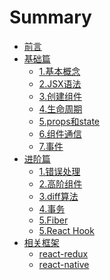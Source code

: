 # Summary

* [前言](README.md)
* [基础篇](basic.md)
    * [1.基本概念](chapter-basic/intro.md)
    * [2.JSX语法](chapter-basic/JSX.md)
    * [3.创建组件](chapter-basic/component.md)
    * [4.生命周期](chapter-basic/lifecycle.md)
    * [5.props和state](chapter-basic/props-state.md)
    * [6.组件通信](chapter-basic/communication.md)
    * [7.事件](chapter-basic/event.md)
* [进阶篇]()
    * [1.错误处理](chapter-senior/error.md)
    * [2.高阶组件](chapter-senior/hoc.md)
    * [3.diff算法](chapter-senior/diff.md)
    * [4.事务](chapter-senior/transaction.md)
    * [5.Fiber](chapter-senior/fiber.md)
    * [5.React Hook](chapter-senior/hook.md)
* [相关框架]()
    * [react-redux]()
    * [react-native]()